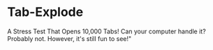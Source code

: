 # Tab-Explode
A Stress Test That Opens 10,000 Tabs! Can your computer handle it? Probably not. However, it's still fun to see!"
